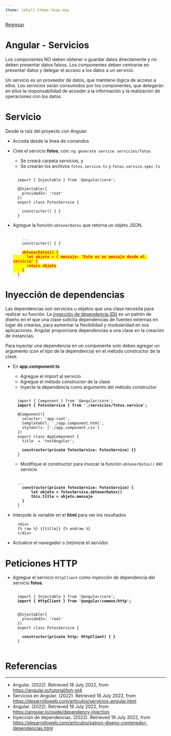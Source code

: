 ```yaml
---
theme: jekyll-theme-leap-day
---
```


[Regresar](/DAWM-2022/)

Angular - Servicios
===================

Los componentes NO deben obtener o guardar datos directamente y no deben presentar datos falsos. Los componentes deben centrarse en presentar datos y delegar el acceso a los datos a un servicio.

Un servicio es un proveedor de datos, que mantiene lógica de acceso a ellos. Los servicios serán consumidos por los componentes, que delegarán en ellos la responsabilidad de acceder a la información y la realización de operaciones con los datos.

Servicio
========

Desde la raíz del proyecto con Angular

* Acceda desde la línea de comandos
* Cree el servicio **fotos**, con: `ng generate service servicios/fotos`
  + Se creará carpeta *servicios*, y 
  + Se crearán los archivos `fotos.service.ts` y `fotos.service.spec.ts`
  	
  <pre><code>
    import { Injectable } from '@angular/core';

	@Injectable({
	  providedIn: 'root'
	})
	export class FotosService {

	  constructor() { }
	}
  </code></pre>

* Agregue la función `obtenerDatos` que retorna un objeto JSON.

	<pre><code>
	  ...
	  constructor() { }

	  <b style="background-color: yellow; color:red">obtenerDatos() {
	    let objeto = { mensaje: 'Este es un mensaje desde el servicio' }
	    return objeto
	  }</b>
	}
  </code></pre>

Inyección de dependencias
=========================

Las dependencias son servicios u objetos que una clase necesita para realizar su función. La [inyección de dependencia (DI)](https://angular.io/guide/dependency-injection) es un patrón de diseño en el que una clase solicita dependencias de fuentes externas en lugar de crearlas, para aumentar la flexibilidad y modularidad en sus aplicaciones. Angular proporciona dependencias a una clase en la creación de instancias.

Para inyectar una dependencia en un componente solo debes agregar un argumento (con el tipo de la dependencia) en el método constructor de la clase.

* En **app.component.ts**
	+ Agregue el _import_ al servicio
	+ Agregue el método _constructor_ de la clase
	+ Inyecte la dependencia como argumento del método constructor

  <pre><code>
    import { Component } from '@angular/core';
	<b>import { FotosService } from './servicios/fotos.service';</b>

	@Component({
	  selector: 'app-root',
	  templateUrl: './app.component.html',
	  styleUrls: ['./app.component.css']
	})
	export class AppComponent {
	  title  = 'testAngular';

	  <b>constructor(private fotosService: FotosService) {}</b>
	}
  </code></pre>

  + Modifique el constructor para invocar la función `obtenerDatos()` del servicio

  <pre><code>
  	...
	  <b>constructor(private fotosService: FotosService) {
	      let objeto = fotosService.obtenerDatos()
	      this.title = objeto.mensaje
	  }</b>
	}
  </code></pre>

* Interpole la variable en el **html** para ver los resultados

  ```
    <div>
    {% raw %} {{title}} {% endraw %} 
    </div>
  ```

* Actualice el navegador o (re)inicie el servidor

Peticiones HTTP
===============

* Agregue el servicio `HttpClient` como inyección de dependencia del servicio **fotos**.
	
	<pre><code>
	import { Injectable } from '@angular/core';
	<b>import { HttpClient } from '@angular/common/http';</b>
	
  	
	@Injectable({
	  providedIn: 'root'
	})
	export class FotosService {

	  <b>constructor(private http: HttpClient) { }</b>
	}
	</code></pre>



Referencias 
===========

* * *

* Angular. (2022). Retrieved 18 July 2022, from https://angular.io/tutorial/toh-pt4
* Servicios en Angular. (2022). Retrieved 18 July 2022, from https://desarrolloweb.com/articulos/servicios-angular.html
* Angular. (2022). Retrieved 19 July 2022, from https://angular.io/guide/dependency-injection
* Inyección de dependencias. (2022). Retrieved 19 July 2022, from https://desarrolloweb.com/articulos/patron-diseno-contenedor-dependencias.html